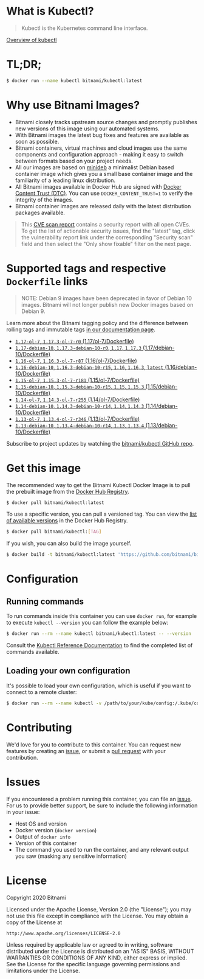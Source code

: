 
# What is Kubectl?

> Kubectl is the Kubernetes command line interface.

[Overview of kubectl](https://kubernetes.io/docs/reference/kubectl/overview/)

# TL;DR;

```bash
$ docker run --name kubectl bitnami/kubectl:latest
```

# Why use Bitnami Images?

* Bitnami closely tracks upstream source changes and promptly publishes new versions of this image using our automated systems.
* With Bitnami images the latest bug fixes and features are available as soon as possible.
* Bitnami containers, virtual machines and cloud images use the same components and configuration approach - making it easy to switch between formats based on your project needs.
* All our images are based on [minideb](https://github.com/bitnami/minideb) a minimalist Debian based container image which gives you a small base container image and the familiarity of a leading linux distribution.
* All Bitnami images available in Docker Hub are signed with [Docker Content Trust (DTC)](https://docs.docker.com/engine/security/trust/content_trust/). You can use `DOCKER_CONTENT_TRUST=1` to verify the integrity of the images.
* Bitnami container images are released daily with the latest distribution packages available.


> This [CVE scan report](https://quay.io/repository/bitnami/kubectl?tab=tags) contains a security report with all open CVEs. To get the list of actionable security issues, find the "latest" tag, click the vulnerability report link under the corresponding "Security scan" field and then select the "Only show fixable" filter on the next page.

# Supported tags and respective `Dockerfile` links

> NOTE: Debian 9 images have been deprecated in favor of Debian 10 images. Bitnami will not longer publish new Docker images based on Debian 9.

Learn more about the Bitnami tagging policy and the difference between rolling tags and immutable tags [in our documentation page](https://docs.bitnami.com/containers/how-to/understand-rolling-tags-containers/).


* [`1.17-ol-7`, `1.17.3-ol-7-r0` (1.17/ol-7/Dockerfile)](https://github.com/bitnami/bitnami-docker-kubectl/blob/1.17.3-ol-7-r0/1.17/ol-7/Dockerfile)
* [`1.17-debian-10`, `1.17.3-debian-10-r0`, `1.17`, `1.17.3` (1.17/debian-10/Dockerfile)](https://github.com/bitnami/bitnami-docker-kubectl/blob/1.17.3-debian-10-r0/1.17/debian-10/Dockerfile)
* [`1.16-ol-7`, `1.16.3-ol-7-r87` (1.16/ol-7/Dockerfile)](https://github.com/bitnami/bitnami-docker-kubectl/blob/1.16.3-ol-7-r87/1.16/ol-7/Dockerfile)
* [`1.16-debian-10`, `1.16.3-debian-10-r15`, `1.16`, `1.16.3`, `latest` (1.16/debian-10/Dockerfile)](https://github.com/bitnami/bitnami-docker-kubectl/blob/1.16.3-debian-10-r15/1.16/debian-10/Dockerfile)
* [`1.15-ol-7`, `1.15.3-ol-7-r181` (1.15/ol-7/Dockerfile)](https://github.com/bitnami/bitnami-docker-kubectl/blob/1.15.3-ol-7-r181/1.15/ol-7/Dockerfile)
* [`1.15-debian-10`, `1.15.3-debian-10-r15`, `1.15`, `1.15.3` (1.15/debian-10/Dockerfile)](https://github.com/bitnami/bitnami-docker-kubectl/blob/1.15.3-debian-10-r15/1.15/debian-10/Dockerfile)
* [`1.14-ol-7`, `1.14.3-ol-7-r255` (1.14/ol-7/Dockerfile)](https://github.com/bitnami/bitnami-docker-kubectl/blob/1.14.3-ol-7-r255/1.14/ol-7/Dockerfile)
* [`1.14-debian-10`, `1.14.3-debian-10-r14`, `1.14`, `1.14.3` (1.14/debian-10/Dockerfile)](https://github.com/bitnami/bitnami-docker-kubectl/blob/1.14.3-debian-10-r14/1.14/debian-10/Dockerfile)
* [`1.13-ol-7`, `1.13.4-ol-7-r346` (1.13/ol-7/Dockerfile)](https://github.com/bitnami/bitnami-docker-kubectl/blob/1.13.4-ol-7-r346/1.13/ol-7/Dockerfile)
* [`1.13-debian-10`, `1.13.4-debian-10-r14`, `1.13`, `1.13.4` (1.13/debian-10/Dockerfile)](https://github.com/bitnami/bitnami-docker-kubectl/blob/1.13.4-debian-10-r14/1.13/debian-10/Dockerfile)

Subscribe to project updates by watching the [bitnami/kubectl GitHub repo](https://github.com/bitnami/bitnami-docker-kubectl).

# Get this image

The recommended way to get the Bitnami Kubectl Docker Image is to pull the prebuilt image from the [Docker Hub Registry](https://hub.docker.com/r/bitnami/kubectl).

```bash
$ docker pull bitnami/kubectl:latest
```

To use a specific version, you can pull a versioned tag. You can view the [list of available versions](https://hub.docker.com/r/bitnami/kubectl/tags/) in the Docker Hub Registry.

```bash
$ docker pull bitnami/kubectl:[TAG]
```

If you wish, you can also build the image yourself.

```bash
$ docker build -t bitnami/kubectl:latest 'https://github.com/bitnami/bitnami-docker-kubectl.git#master:1.16/debian-10'
```

# Configuration

## Running commands

To run commands inside this container you can use `docker run`, for example to execute `kubectl --version` you can follow the example below:

```bash
$ docker run --rm --name kubectl bitnami/kubectl:latest -- --version
```

Consult the [Kubectl Reference Documentation](https://kubernetes.io/docs/reference/generated/kubectl/kubectl-commands) to find the completed list of commands available.

## Loading your own configuration

It's possible to load your own configuration, which is useful if you want to connect to a remote cluster:

```bash
$ docker run --rm --name kubectl -v /path/to/your/kube/config:/.kube/config bitnami/kubectl:latest
```

# Contributing

We'd love for you to contribute to this container. You can request new features by creating an [issue](https://github.com/bitnami/bitnami-docker-kubectl/issues), or submit a [pull request](https://github.com/bitnami/bitnami-docker-kubectl/pulls) with your contribution.

# Issues

If you encountered a problem running this container, you can file an [issue](https://github.com/bitnami/bitnami-docker-kubectl/issues). For us to provide better support, be sure to include the following information in your issue:

- Host OS and version
- Docker version (`docker version`)
- Output of `docker info`
- Version of this container
- The command you used to run the container, and any relevant output you saw (masking any sensitive information)

# License

Copyright 2020 Bitnami

Licensed under the Apache License, Version 2.0 (the "License");
you may not use this file except in compliance with the License.
You may obtain a copy of the License at

    http://www.apache.org/licenses/LICENSE-2.0

Unless required by applicable law or agreed to in writing, software
distributed under the License is distributed on an "AS IS" BASIS,
WITHOUT WARRANTIES OR CONDITIONS OF ANY KIND, either express or implied.
See the License for the specific language governing permissions and
limitations under the License.
